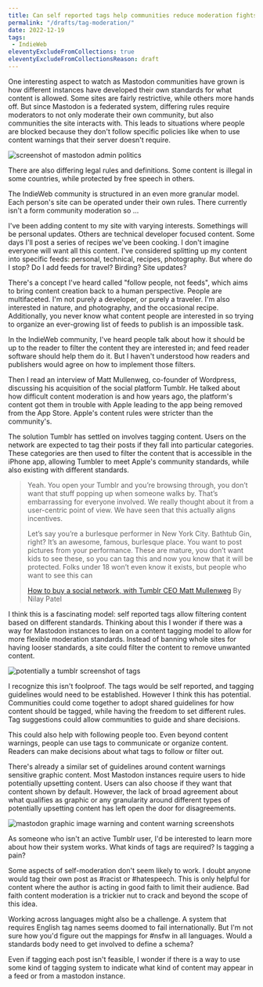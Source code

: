 ```yaml
---
title: Can self reported tags help communities reduce moderation fights?
permalink: "/drafts/tag-moderation/"
date: 2022-12-19
tags:
 - IndieWeb
eleventyExcludeFromCollections: true
eleventyExcludeFromCollectionsReason: draft
---
```


One interesting aspect to watch as Mastodon communities have grown is how different instances have developed their own standards for what content is allowed. Some sites are fairly restrictive, while others more hands off. But since Mastodon is a federated system, differing rules require moderators to not only moderate their own community, but also communities the site interacts with. This leads to situations where people are blocked because they don't follow specific policies like when to use content warnings that their server doesn't require.

![screenshot of mastodon admin politics]()

There are also differing legal rules and definitions. Some content is illegal in some countries, while protected by free speech in others.

The IndieWeb community is structured in an even more granular model. Each person's site can be operated under their own rules. There currently isn't a form community moderation so ...

I've been adding content to my site with varying interests. Somethings will be personal updates. Others are technical developer focused content. Some days I'll post a series of recipes we've been cooking. I don't imagine everyone will want all this content. I've considered splitting up my content into specific feeds: personal, technical, recipes, photography. But where do I stop? Do I add feeds for travel? Birding? Site updates?

There's a concept I've heard called "follow people, not feeds", which aims to bring content creation back to a human perspective. People are multifaceted. I'm not purely a developer, or purely a traveler. I'm also interested in nature, and photography, and the occasional recipe. Additionally, you never know what content people are interested in so trying to organize an ever-growing list of feeds to publish is an impossible task.

In the IndieWeb community, I've heard people talk about how it should be up to the reader to filter the content they are interested in; and feed reader software should help them do it. But I haven't understood how readers and publishers would agree on how to implement those filters.

Then I read an interview of Matt Mullenweg, co-founder of Wordpress, discussing his acquisition of the social platform Tumblr. He talked about how difficult content moderation is and how years ago, the platform's content got them in trouble with Apple leading to the app being removed from the App Store. Apple's content rules were stricter than the community's.

The solution Tumblr has settled on involves tagging content. Users on the network are expected to tag their posts if they fall into particular categories. These categories are then used to filter the content that is accessible in the iPhone app, allowing Tumbler to meet Apple's community standards, while also existing with different standards.

> Yeah. You open your Tumblr and you’re browsing through, you don’t want that stuff popping up when someone walks by. That’s embarrassing for everyone involved. We really thought about it from a user-centric point of view. We have seen that this actually aligns incentives.
>
> Let’s say you’re a burlesque performer in New York City. Bathtub Gin, right? It’s an awesome, famous, burlesque place. You want to post pictures from your performance. These are mature, you don’t want kids to see these, so you can tag this and now you know that it will be protected. Folks under 18 won’t even know it exists, but people who want to see this can
>
> [How to buy a social network, with Tumblr CEO Matt Mullenweg](https://www.theverge.com/23506085/wordpress-twitter-tumblr-ceo-matt-mullenweg-elon-musk) By Nilay Patel

I think this is a fascinating model: self reported tags allow filtering content based on different standards. Thinking about this I wonder if there was a way for Mastodon instances to lean on a content tagging model to allow for more flexible moderation standards. Instead of banning whole sites for having looser standards, a site could filter the content to remove unwanted content.

![potentially a tumblr screenshot of tags]()

I recognize this isn't foolproof. The tags would be self reported, and tagging guidelines would need to be established. However I think this has potential. Communities could come together to adopt shared guidelines for how content should be tagged, while having the freedom to set different rules. Tag suggestions could allow communities to guide and share decisions.

This could also help with following people too. Even beyond content warnings, people can use tags to communicate or organize content. Readers can make decisions about what tags to follow or filter out.

There's already a similar set of guidelines around content warnings sensitive graphic content. Most Mastodon instances require users to hide potentially upsetting content. Users can also choose if they want that content shown by default. However, the lack of broad agreement about what qualifies as graphic or any granularity around different types of potentially upsetting content has left open the door for disagreements.

![mastodon graphic image warning and content warning screenshots]()

As someone who isn't an active Tumblr user, I'd be interested to learn more about how their system works. What kinds of tags are required? Is tagging a pain?

Some aspects of self-moderation don't seem likely to work. I doubt anyone would tag their own post as #racist or #hatespeech. This is only helpful for content where the author is acting in good faith to limit their audience. Bad faith content moderation is a trickier nut to crack and beyond the scope of this idea.

Working across languages might also be a challenge. A system that requires English tag names seems doomed to fail internationally. But I'm not sure how you'd figure out the mappings for #nsfw in all languages. Would a standards body need to get involved to define a schema?

Even if tagging each post isn't feasible, I wonder if there is a way to use some kind of tagging system to indicate what kind of content may appear in a feed or from a mastodon instance.
